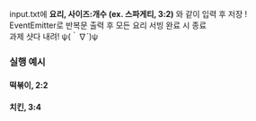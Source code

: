 input.txt에 **요리, 사이즈:개수 (ex. 스파게티, 3:2)** 와 같이 입력 후 저장 ! <br/>
EventEmitter로 반복문 출력 후 모든 요리 서빙 완료 시 종료<br/>
과제 샷다 내려! ψ(｀∇´)ψ 


### 실행 예시

#### 떡볶이, 2:2
#### 치킨, 3:4
